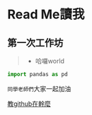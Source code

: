 # Read Me讀我
## 第一次工作坊
>* 哈囉world

```python
import pandas as pd

```

`同學老師們`大家一起加油

[教github在幹麼](https://www.peculab.org/2019/07/02/108-%e5%85%a8%e5%9c%8b%e5%a4%8f%e5%ad%a3%e5%ad%b8%e9%99%a2%e5%ad%b8%e5%93%a1-github/)
